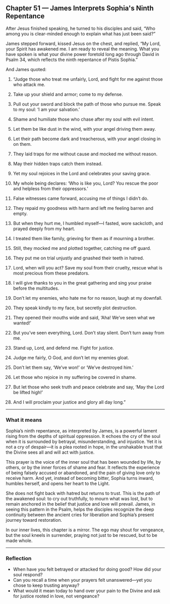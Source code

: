 ## Chapter 51 — James Interprets Sophia's Ninth Repentance

After Jesus finished speaking, he turned to his disciples and said, “Who among you is clear-minded enough to explain what has just been said?”

James stepped forward, kissed Jesus on the chest, and replied, “My Lord, your Spirit has awakened me. I am ready to reveal the meaning. What you have spoken is what your divine power foretold long ago through David in Psalm 34, which reflects the ninth repentance of Pistis Sophia.”

And James quoted:

1. “Judge those who treat me unfairly, Lord, and fight for me against those who attack me.

2. Take up your shield and armor; come to my defense.

3. Pull out your sword and block the path of those who pursue me. Speak to my soul: ‘I am your salvation.’

4. Shame and humiliate those who chase after my soul with evil intent.

5. Let them be like dust in the wind, with your angel driving them away.

6. Let their path become dark and treacherous, with your angel closing in on them.

7. They laid traps for me without cause and mocked me without reason.

8. May their hidden traps catch them instead.

9. Yet my soul rejoices in the Lord and celebrates your saving grace.

10. My whole being declares: ‘Who is like you, Lord? You rescue the poor and helpless from their oppressors.’

11. False witnesses came forward, accusing me of things I didn’t do.

12. They repaid my goodness with harm and left me feeling barren and empty.

13. But when they hurt me, I humbled myself—I fasted, wore sackcloth, and prayed deeply from my heart.

14. I treated them like family, grieving for them as if mourning a brother.

15. Still, they mocked me and plotted together, catching me off guard.

16. They put me on trial unjustly and gnashed their teeth in hatred.

17. Lord, when will you act? Save my soul from their cruelty, rescue what is most precious from these predators.

18. I will give thanks to you in the great gathering and sing your praise before the multitudes.

19. Don’t let my enemies, who hate me for no reason, laugh at my downfall.

20. They speak kindly to my face, but secretly plot destruction.

21. They opened their mouths wide and said, ‘Aha! We’ve seen what we wanted!’

22. But you’ve seen everything, Lord. Don’t stay silent. Don’t turn away from me.

23. Stand up, Lord, and defend me. Fight for justice.

24. Judge me fairly, O God, and don’t let my enemies gloat.

25. Don’t let them say, ‘We’ve won!’ or ‘We’ve destroyed him.’

26. Let those who rejoice in my suffering be covered in shame.

27. But let those who seek truth and peace celebrate and say, ‘May the Lord be lifted high!’

28. And I will proclaim your justice and glory all day long.”

---

### What it means

Sophia’s ninth repentance, as interpreted by James, is a powerful lament rising from the depths of spiritual oppression. It echoes the cry of the soul when it is surrounded by betrayal, misunderstanding, and injustice. Yet it is not a cry of despair—it is a plea rooted in hope, in the unshakable trust that the Divine sees all and will act with justice.

This prayer is the voice of the inner soul that has been wounded by life, by others, or by the inner forces of shame and fear. It reflects the experience of being falsely accused or abandoned, and the pain of giving love only to receive harm. And yet, instead of becoming bitter, Sophia turns inward, humbles herself, and opens her heart to the Light.

She does not fight back with hatred but returns to trust. This is the path of the awakened soul: to cry out truthfully, to mourn what was lost, but to remain anchored in the belief that justice and love will prevail. James, in seeing this pattern in the Psalm, helps the disciples recognize the deep continuity between the ancient cries for liberation and Sophia’s present journey toward restoration.

In our inner lives, this chapter is a mirror. The ego may shout for vengeance, but the soul kneels in surrender, praying not just to be rescued, but to be made whole.

---

### Reflection

* When have you felt betrayed or attacked for doing good? How did your soul respond?
* Can you recall a time when your prayers felt unanswered—yet you chose to keep trusting anyway?
* What would it mean today to hand over your pain to the Divine and ask for justice rooted in love, not vengeance?
